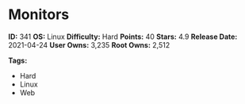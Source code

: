 # Monitors

**ID:** 341
**OS:** Linux
**Difficulty:** Hard
**Points:** 40
**Stars:** 4.9
**Release Date:** 2021-04-24
**User Owns:** 3,235
**Root Owns:** 2,512

**Tags:**
- Hard
- Linux
- Web

